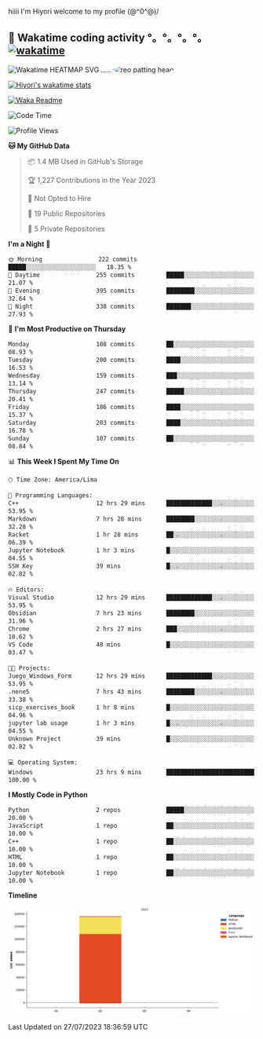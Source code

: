 hiiii I'm Hiyori welcome to my profile \(@^0^@)/

## 🦄 Wakatime coding activity °。°。°。°。[![wakatime](https://wakatime.com/badge/user/49dba2c5-26e1-43a7-9d07-e0f8613d1227.svg)](https://wakatime.com/@49dba2c5-26e1-43a7-9d07-e0f8613d1227) 
<img src="https://wakatime.com/share/@hiyori/ef87015d-57e0-4afb-bb56-1a99a24ea312.svg" width="600" alt="Wakatime HEATMAP SVG"/> ..... <img src="https://i.postimg.cc/RFM2CQFY/reo-patting.webp" alt="reo patting head" width="200" style="border-radius: 50%;">

 [![Hiyori's wakatime stats](https://github-readme-stats.vercel.app/api/wakatime?username=hiyori&theme=buefy&range=last_year&is_including_today=true&layout=compact)](https://github.com/anuraghazra/github-readme-stats)
 

[![Waka Readme](https://github.com/hiyorijl/hiyorijl/actions/workflows/Waka%20Readme.yml/badge.svg)](https://github.com/hiyorijl/hiyorijl/actions/workflows/Waka%20Readme.yml)

<!--START_SECTION:waka-->
![Code Time](http://img.shields.io/badge/Code%20Time-229%20hrs%2010%20mins-blue)

![Profile Views](http://img.shields.io/badge/Profile%20Views-0-blue)

**🐱 My GitHub Data** 

> 📦 1.4 MB Used in GitHub's Storage 
 > 
> 🏆 1,227 Contributions in the Year 2023
 > 
> 🚫 Not Opted to Hire
 > 
> 📜 19 Public Repositories 
 > 
> 🔑 5 Private Repositories 
 > 
**I'm a Night 🦉** 

```text
🌞 Morning                222 commits         █████░░░░░░░░░░░░░░░░░░░░   18.35 % 
🌆 Daytime                255 commits         █████░░░░░░░░░░░░░░░░░░░░   21.07 % 
🌃 Evening                395 commits         ████████░░░░░░░░░░░░░░░░░   32.64 % 
🌙 Night                  338 commits         ███████░░░░░░░░░░░░░░░░░░   27.93 % 
```
📅 **I'm Most Productive on Thursday** 

```text
Monday                   108 commits         ██░░░░░░░░░░░░░░░░░░░░░░░   08.93 % 
Tuesday                  200 commits         ████░░░░░░░░░░░░░░░░░░░░░   16.53 % 
Wednesday                159 commits         ███░░░░░░░░░░░░░░░░░░░░░░   13.14 % 
Thursday                 247 commits         █████░░░░░░░░░░░░░░░░░░░░   20.41 % 
Friday                   186 commits         ████░░░░░░░░░░░░░░░░░░░░░   15.37 % 
Saturday                 203 commits         ████░░░░░░░░░░░░░░░░░░░░░   16.78 % 
Sunday                   107 commits         ██░░░░░░░░░░░░░░░░░░░░░░░   08.84 % 
```


📊 **This Week I Spent My Time On** 

```text
🕑︎ Time Zone: America/Lima

💬 Programming Languages: 
C++                      12 hrs 29 mins      █████████████░░░░░░░░░░░░   53.95 % 
Markdown                 7 hrs 28 mins       ████████░░░░░░░░░░░░░░░░░   32.28 % 
Racket                   1 hr 28 mins        ██░░░░░░░░░░░░░░░░░░░░░░░   06.39 % 
Jupyter Notebook         1 hr 3 mins         █░░░░░░░░░░░░░░░░░░░░░░░░   04.55 % 
SSH Key                  39 mins             █░░░░░░░░░░░░░░░░░░░░░░░░   02.82 % 

🔥 Editors: 
Visual Studio            12 hrs 29 mins      █████████████░░░░░░░░░░░░   53.95 % 
Obsidian                 7 hrs 23 mins       ████████░░░░░░░░░░░░░░░░░   31.96 % 
Chrome                   2 hrs 27 mins       ███░░░░░░░░░░░░░░░░░░░░░░   10.62 % 
VS Code                  48 mins             █░░░░░░░░░░░░░░░░░░░░░░░░   03.47 % 

🐱‍💻 Projects: 
Juego_Windows_Form       12 hrs 29 mins      █████████████░░░░░░░░░░░░   53.95 % 
.nene5                   7 hrs 43 mins       ████████░░░░░░░░░░░░░░░░░   33.38 % 
sicp_exercises_book      1 hr 8 mins         █░░░░░░░░░░░░░░░░░░░░░░░░   04.96 % 
jupyter lab usage        1 hr 3 mins         █░░░░░░░░░░░░░░░░░░░░░░░░   04.55 % 
Unknown Project          39 mins             █░░░░░░░░░░░░░░░░░░░░░░░░   02.82 % 

💻 Operating System: 
Windows                  23 hrs 9 mins       █████████████████████████   100.00 % 
```

**I Mostly Code in Python** 

```text
Python                   2 repos             █████░░░░░░░░░░░░░░░░░░░░   20.00 % 
JavaScript               1 repo              ██░░░░░░░░░░░░░░░░░░░░░░░   10.00 % 
C++                      1 repo              ██░░░░░░░░░░░░░░░░░░░░░░░   10.00 % 
HTML                     1 repo              ██░░░░░░░░░░░░░░░░░░░░░░░   10.00 % 
Jupyter Notebook         1 repo              ██░░░░░░░░░░░░░░░░░░░░░░░   10.00 % 
```



**Timeline**

![Lines of Code chart](https://raw.githubusercontent.com/hiyorijl/hiyorijl/main/assets/bar_graph.png)


 Last Updated on 27/07/2023 18:36:59 UTC
<!--END_SECTION:waka-->
